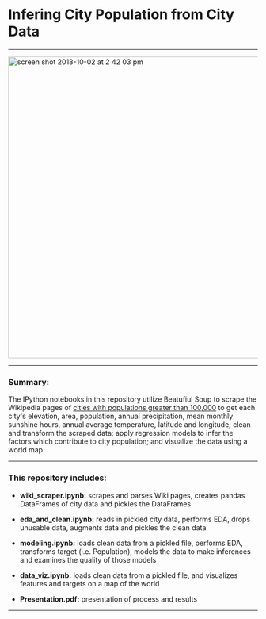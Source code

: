 # Infering City Population from City Data
---

<img width="608" alt="screen shot 2018-10-02 at 2 42 03 pm" src="https://user-images.githubusercontent.com/25728710/46369580-64c3bc00-c651-11e8-9b98-eb636acb98db.png">

---

### Summary:

The IPython notebooks in this repository utilize Beatufiul Soup to scrape the Wikipedia pages of [cities with populations greater than 100,000](https://en.wikipedia.org/wiki/List_of_towns_and_cities_with_100,000_or_more_inhabitants) to get each city's elevation, area, population, annual precipitation, mean monthly sunshine hours, annual average temperature, latitude and longitude; clean and transform the scraped data; apply regression models to infer the factors which contribute to city population; and visualize the data using a world map.

---
### This repository includes:

* __wiki_scraper.ipynb:__  scrapes and parses Wiki pages, creates pandas DataFrames of city data and pickles the DataFrames

* __eda_and_clean.ipynb:__ reads in pickled city data, performs EDA, drops unusable data, augments data and pickles the clean data

* __modeling.ipynb:__ loads clean data from a pickled file, performs EDA, transforms target (i.e. Population), models the data to make inferences and examines the quality of those models

* __data_viz.ipynb:__ loads clean data from a pickled file, and visualizes features and targets on a map of the world

* __Presentation.pdf:__ presentation of process and results

---
